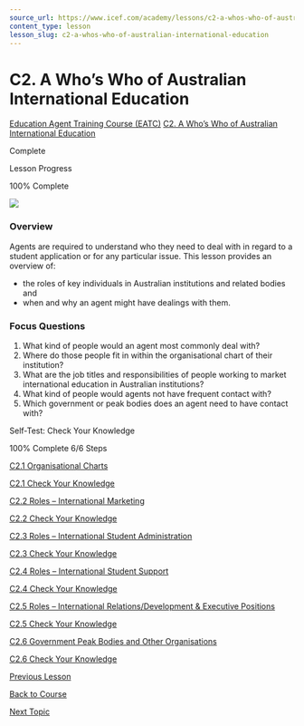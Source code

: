 ```yaml
---
source_url: https://www.icef.com/academy/lessons/c2-a-whos-who-of-australian-international-education/
content_type: lesson
lesson_slug: c2-a-whos-who-of-australian-international-education
---
```


# C2. A Who’s Who of Australian International Education

[Education Agent Training Course (EATC)](https://www.icef.com/academy/courses/education-agent-training-course-eatc/) [C2. A Who’s Who of Australian International Education](https://www.icef.com/academy/lessons/c2-a-whos-who-of-australian-international-education/)

Complete

Lesson Progress 

100% Complete 

![](https://www.icef.com/academy/wp-content/uploads/2022/09/pexels-jopwell-2422294-1024x723.jpg)

### Overview

Agents are required to understand who they need to deal with in regard to a student application or for any particular issue. This lesson provides an overview of:

  * the roles of key individuals in Australian institutions and related bodies and
  * when and why an agent might have dealings with them.



### Focus Questions

  1. What kind of people would an agent most commonly deal with?
  2. Where do those people fit in within the organisational chart of their institution?
  3. What are the job titles and responsibilities of people working to market international education in Australian institutions? 
  4. What kind of people would agents not have frequent contact with?
  5. Which government or peak bodies does an agent need to have contact with?



Self-Test: Check Your Knowledge

100% Complete  6/6 Steps 

[ C2.1 Organisational Charts ](https://www.icef.com/academy/topic/c2-1-organisational-charts/)

[ C2.1 Check Your Knowledge ](https://www.icef.com/academy/quizzes/c2-1-check-your-knowledge-2/)

[ C2.2 Roles – International Marketing ](https://www.icef.com/academy/topic/c2-2-roles-international-marketing/)

[ C2.2 Check Your Knowledge ](https://www.icef.com/academy/quizzes/c2-2-check-your-knowledge-2/)

[ C2.3 Roles – International Student Administration ](https://www.icef.com/academy/topic/c2-3-roles-international-student-administration/)

[ C2.3 Check Your Knowledge ](https://www.icef.com/academy/quizzes/c2-3-check-your-knowledge/)

[ C2.4 Roles – International Student Support ](https://www.icef.com/academy/topic/c2-4-roles-international-student-support/)

[ C2.4 Check Your Knowledge ](https://www.icef.com/academy/quizzes/c2-4-check-your-knowledge/)

[ C2.5 Roles – International Relations/Development & Executive Positions ](https://www.icef.com/academy/topic/c2-5-roles-international-relations-development-executive-positions/)

[ C2.5 Check Your Knowledge ](https://www.icef.com/academy/quizzes/c2-5-check-your-knowledge/)

[ C2.6 Government Peak Bodies and Other Organisations ](https://www.icef.com/academy/topic/c2-6-government-peak-bodies-and-other-organisations/)

[ C2.6 Check Your Knowledge ](https://www.icef.com/academy/quizzes/c2-6-check-your-knowledge/)

[ Previous Lesson ](https://www.icef.com/academy/lessons/c1-overview/)

[Back to Course](https://www.icef.com/academy/courses/education-agent-training-course-eatc/)

[ Next Topic ](https://www.icef.com/academy/topic/c2-1-organisational-charts/)
